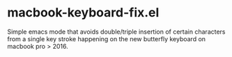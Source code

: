 # macbook-keyboard-fix.el

Simple emacs mode that avoids double/triple insertion of certain characters from
a single key stroke happening on the new butterfly keyboard on macbook pro >
2016.
